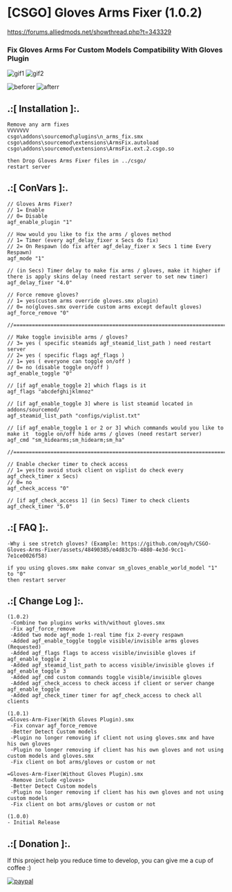 # [CSGO] Gloves Arms Fixer (1.0.2)
https://forums.alliedmods.net/showthread.php?t=343329

### Fix Gloves Arms For Custom Models Compatibility With Gloves Plugin

![gif1](https://github.com/oqyh/CSGO-Arm-Gloves-Fixer/assets/48490385/52541686-dd97-44c8-ae90-88f9e6c0c9b7)
![gif2](https://github.com/oqyh/CSGO-Arm-Gloves-Fixer/assets/48490385/a6f5a1b8-216e-421f-9dbd-75f776633bd4)


![beforer](https://github.com/oqyh/CSGO-Arm-Gloves-Fixer/assets/48490385/d3bc8aba-b052-435e-b2cf-7a4f1c52b4b8)  ![afterr](https://github.com/oqyh/CSGO-Arm-Gloves-Fixer/assets/48490385/35c881b5-2683-4197-addd-ba22ee496953)

## .:[ Installation ]:.
```
Remove any arm fixes
VVVVVVV
csgo\addons\sourcemod\plugins\n_arms_fix.smx
csgo\addons\sourcemod\extensions\ArmsFix.autoload
csgo\addons\sourcemod\extensions\ArmsFix.ext.2.csgo.so

then Drop Gloves Arms Fixer files in ../csgo/
restart server 
```

## .:[ ConVars ]:.
```
// Gloves Arms Fixer?
// 1= Enable 
// 0= Disable
agf_enable_plugin "1"

// How would you like to fix the arms / gloves method 
// 1= Timer (every agf_delay_fixer x Secs do fix) 
// 2= On Respawn (do fix after agf_delay_fixer x Secs 1 time Every Respawn)
agf_mode "1"

// (in Secs) Timer delay to make fix arms / gloves, make it higher if there is apply skins delay (need restart server to set new timer)
agf_delay_fixer "4.0"

// Force remove gloves?
// 1= yes(custom arms override gloves.smx plugin) 
// 0= no(gloves.smx override custom arms except default gloves)
agf_force_remove "0"

//==========================================================================================

// Make toggle invisible arms / gloves?
// 3= yes ( specific steamids agf_steamid_list_path ) need restart server
// 2= yes ( specific flags agf_flags )
// 1= yes ( everyone can toggle on/off )
// 0= no (disable toggle on/off )
agf_enable_toggle "0"

// [if agf_enable_toggle 2] which flags is it
agf_flags "abcdefghijklmnoz"

// [if agf_enable_toggle 3] where is list steamid located in addons/sourcemod/
agf_steamid_list_path "configs/viplist.txt"

// [if agf_enable_toggle 1 or 2 or 3] which commands would you like to make it  toggle on/off hide arms / gloves (need restart server)
agf_cmd "sm_hidearms;sm_hidearm;sm_ha"

//==========================================================================================

// Enable checker timer to check access 
// 1= yes(to avoid stuck client on viplist do check every agf_check_timer x Secs) 
// 0= no
agf_check_access "0"

// [if agf_check_access 1] (in Secs) Timer to check clients
agf_check_timer "5.0"
```

## .:[ FAQ ]:.
```
-Why i see stretch gloves? (Example: https://github.com/oqyh/CSGO-Gloves-Arms-Fixer/assets/48490385/e4d83c7b-4880-4e3d-9cc1-7e1ce0026f58)

if you using gloves.smx make convar sm_gloves_enable_world_model "1" to "0"
then restart server
```

## .:[ Change Log ]:.
```
(1.0.2)
 -Combine two plugins works with/without gloves.smx
 -Fix agf_force_remove
 -Added two mode agf_mode 1-real time fix 2-every respawn
 -Added agf_enable_toggle toggle visible/invisible arms gloves (Requested)
 -Added agf_flags flags to access visible/invisible gloves if agf_enable_toggle 2
 -Added agf_steamid_list_path to access visible/invisible gloves if agf_enable_toggle 3
 -Added agf_cmd custom commands toggle visible/invisible gloves
 -Added agf_check_access to check access if client or server change agf_enable_toggle
 -Added agf_check_timer timer for agf_check_access to check all clients

(1.0.1)
=Gloves-Arm-Fixer(With Gloves Plugin).smx
 -Fix convar agf_force_remove 
 -Better Detect Custom models
 -Plugin no longer removing if client not using gloves.smx and have his own gloves
 -Plugin no longer removing if client has his own gloves and not using custom models and gloves.smx
 -Fix client on bot arms/gloves or custom or not

=Gloves-Arm-Fixer(Without Gloves Plugin).smx
 -Remove include <gloves>
 -Better Detect Custom models
 -Plugin no longer removing if client has his own gloves and not using custom models
 -Fix client on bot arms/gloves or custom or not

(1.0.0)
- Initial Release
```

## .:[ Donation ]:.

If this project help you reduce time to develop, you can give me a cup of coffee :)

[![paypal](https://www.paypalobjects.com/en_US/i/btn/btn_donateCC_LG.gif)](https://paypal.me/oQYh)
